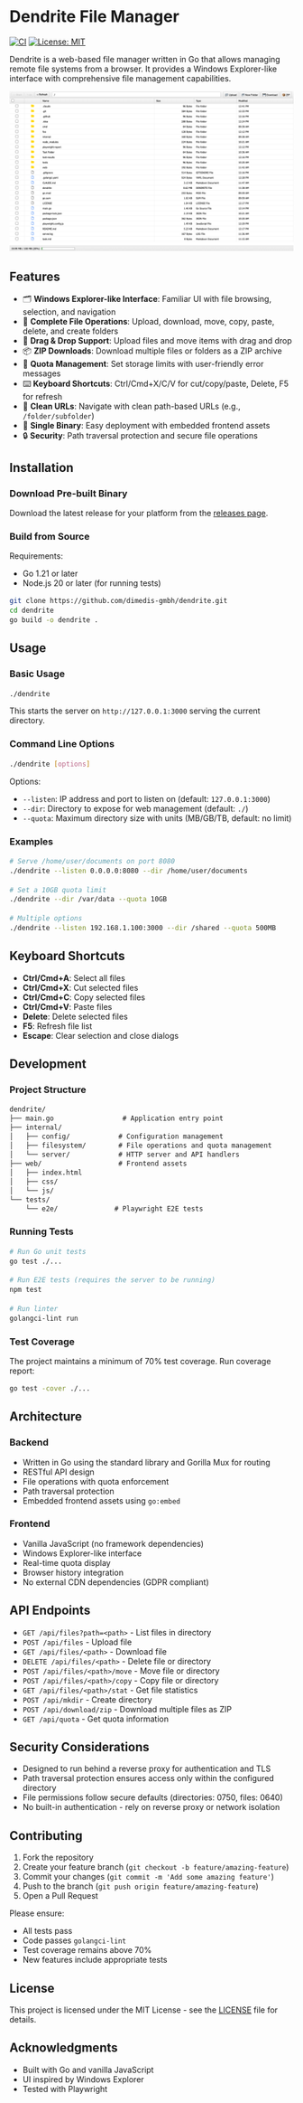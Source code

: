 # Dendrite File Manager

[![CI](https://github.com/dimedis-gmbh/dendrite/actions/workflows/ci.yml/badge.svg)](https://github.com/dimedis-gmbh/dendrite/actions/workflows/ci.yml)
[![License: MIT](https://img.shields.io/badge/License-MIT-yellow.svg)](https://opensource.org/licenses/MIT)

Dendrite is a web-based file manager written in Go that allows managing remote file systems from a browser. It provides a Windows Explorer-like interface with comprehensive file management capabilities.

![Dendrite File Manager UI](docs/screenshot.png)

## Features

- 🗂️ **Windows Explorer-like Interface**: Familiar UI with file browsing, selection, and navigation
- 📁 **Complete File Operations**: Upload, download, move, copy, paste, delete, and create folders
- 🎯 **Drag & Drop Support**: Upload files and move items with drag and drop
- 📦 **ZIP Downloads**: Download multiple files or folders as a ZIP archive
- 💾 **Quota Management**: Set storage limits with user-friendly error messages
- ⌨️ **Keyboard Shortcuts**: Ctrl/Cmd+X/C/V for cut/copy/paste, Delete, F5 for refresh
- 🔗 **Clean URLs**: Navigate with clean path-based URLs (e.g., `/folder/subfolder`)
- 🚀 **Single Binary**: Easy deployment with embedded frontend assets
- 🔒 **Security**: Path traversal protection and secure file operations

## Installation

### Download Pre-built Binary

Download the latest release for your platform from the [releases page](https://github.com/dimedis-gmbh/dendrite/releases).

### Build from Source

Requirements:
- Go 1.21 or later
- Node.js 20 or later (for running tests)

```bash
git clone https://github.com/dimedis-gmbh/dendrite.git
cd dendrite
go build -o dendrite .
```

## Usage

### Basic Usage

```bash
./dendrite
```

This starts the server on `http://127.0.0.1:3000` serving the current directory.

### Command Line Options

```bash
./dendrite [options]
```

Options:
- `--listen`: IP address and port to listen on (default: `127.0.0.1:3000`)
- `--dir`: Directory to expose for web management (default: `./`)
- `--quota`: Maximum directory size with units (MB/GB/TB, default: no limit)

### Examples

```bash
# Serve /home/user/documents on port 8080
./dendrite --listen 0.0.0.0:8080 --dir /home/user/documents

# Set a 10GB quota limit
./dendrite --dir /var/data --quota 10GB

# Multiple options
./dendrite --listen 192.168.1.100:3000 --dir /shared --quota 500MB
```

## Keyboard Shortcuts

- **Ctrl/Cmd+A**: Select all files
- **Ctrl/Cmd+X**: Cut selected files
- **Ctrl/Cmd+C**: Copy selected files
- **Ctrl/Cmd+V**: Paste files
- **Delete**: Delete selected files
- **F5**: Refresh file list
- **Escape**: Clear selection and close dialogs

## Development

### Project Structure

```
dendrite/
├── main.go                 # Application entry point
├── internal/
│   ├── config/            # Configuration management
│   ├── filesystem/        # File operations and quota management
│   └── server/            # HTTP server and API handlers
├── web/                   # Frontend assets
│   ├── index.html
│   ├── css/
│   └── js/
└── tests/
    └── e2e/              # Playwright E2E tests
```

### Running Tests

```bash
# Run Go unit tests
go test ./...

# Run E2E tests (requires the server to be running)
npm test

# Run linter
golangci-lint run
```

### Test Coverage

The project maintains a minimum of 70% test coverage. Run coverage report:

```bash
go test -cover ./...
```

## Architecture

### Backend
- Written in Go using the standard library and Gorilla Mux for routing
- RESTful API design
- File operations with quota enforcement
- Path traversal protection
- Embedded frontend assets using `go:embed`

### Frontend
- Vanilla JavaScript (no framework dependencies)
- Windows Explorer-like interface
- Real-time quota display
- Browser history integration
- No external CDN dependencies (GDPR compliant)

## API Endpoints

- `GET /api/files?path=<path>` - List files in directory
- `POST /api/files` - Upload file
- `GET /api/files/<path>` - Download file
- `DELETE /api/files/<path>` - Delete file or directory
- `POST /api/files/<path>/move` - Move file or directory
- `POST /api/files/<path>/copy` - Copy file or directory
- `GET /api/files/<path>/stat` - Get file statistics
- `POST /api/mkdir` - Create directory
- `POST /api/download/zip` - Download multiple files as ZIP
- `GET /api/quota` - Get quota information

## Security Considerations

- Designed to run behind a reverse proxy for authentication and TLS
- Path traversal protection ensures access only within the configured directory
- File permissions follow secure defaults (directories: 0750, files: 0640)
- No built-in authentication - rely on reverse proxy or network isolation

## Contributing

1. Fork the repository
2. Create your feature branch (`git checkout -b feature/amazing-feature`)
3. Commit your changes (`git commit -m 'Add some amazing feature'`)
4. Push to the branch (`git push origin feature/amazing-feature`)
5. Open a Pull Request

Please ensure:
- All tests pass
- Code passes `golangci-lint`
- Test coverage remains above 70%
- New features include appropriate tests

## License

This project is licensed under the MIT License - see the [LICENSE](LICENSE) file for details.

## Acknowledgments

- Built with Go and vanilla JavaScript
- UI inspired by Windows Explorer
- Tested with Playwright